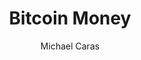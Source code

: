 ---
layout: books
title: Bitcoin Money
categories: ['non-technical']
author: ['Michael Caras']
excerpt: “This book is a crash course on the economics and ethics of Bitcoin and why it is important, conveyed intuitively with easy examples of children playing and exchanging. You really hit it home! “.
external_url: https://thebitcoinrabbi.com/bitcoin-money-book/
---